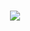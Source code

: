 <h1 align="center">
  <img
    src="https://readme-typing-svg.herokuapp.com?font=Lemon&size=25&duration=3000&pause=1000&color=9883F7&background=95FFE100&center=true&random=false&width=430&height=55&lines=Hi%2C+This+is+Shaurya+Kushwah;Emerging+Data+Scientist%2C+AI+%26+ML+Developer"
  />
</h1>
